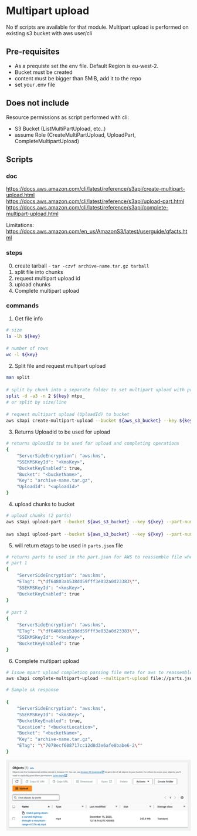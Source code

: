 # Multipart upload

No tf scripts are available for that module.
Multipart upload is performed on existing s3 bucket with aws user/cli

## Pre-requisites

- As a prequiste set the env file. Default Region is eu-west-2.
- Bucket must be created
- content must be bigger than 5MiB, add it to the repo
- set your .env file

## Does not include

Resource permissions as script performed with cli:

- S3 Bucket (ListMultiPartUpload, etc..)
- assume Role (CreateMultiPartUpload, UploadPart, CompleteMultipartUpload)

## Scripts

### doc

https://docs.aws.amazon.com/cli/latest/reference/s3api/create-multipart-upload.html
https://docs.aws.amazon.com/cli/latest/reference/s3api/upload-part.html
https://docs.aws.amazon.com/cli/latest/reference/s3api/complete-multipart-upload.html

Limitations: https://docs.aws.amazon.com/en_us/AmazonS3/latest/userguide/qfacts.html

### steps

0. create tarball - `tar -czvf archive-name.tar.gz tarball`
1. split file into chunks
2. request multipart upload id
3. upload chunks
4. Complete multipart upload

### commands

1. Get file info

```sh
# size
ls -lh ${key}

# number of rows
wc -l ${key}
```

2. Split file and request multipart upload

```sh
man split

# split by chunk into a separate folder to set multipart upload with prefix
split -d -a3 -n 2 ${key} mtpu_
# or split by size/line

# request multipart upload (UploadId) to bucket
aws s3api create-multipart-upload --bucket ${aws_s3_bucket} --key ${key} --server-side-encryption aws:kms --ssekms-key-id ${kms_key}

```

3. Returns UploadId to be used for upload

```sh
# returns UploadId to be used for upload and completing operations
{
    "ServerSideEncryption": "aws:kms",
    "SSEKMSKeyId": "<kmsKey>",
    "BucketKeyEnabled": true,
    "Bucket": "<bucketName>",
    "Key": "archive-name.tar.gz",
    "UploadId": "<uploadId>"
}
```

4. upload chunks to bucket

```sh
# upload chunks (2 parts)
aws s3api upload-part --bucket ${aws_s3_bucket} --key ${key} --part-number 1 --body mtpu_000 --upload-id ${uploadid}

aws s3api upload-part --bucket ${aws_s3_bucket} --key ${key} --part-number 2 --body mtpu_001 --upload-id ${uploadid}

```

5. will return etags to be used in `parts.json` file

```sh
# returns parts to used in the part.json for AWS to reassemble file when completing mpart upload
# part 1
{
    "ServerSideEncryption": "aws:kms",
    "ETag": "\"df64803ab538dd59fff3e032a0d23383\"",
    "SSEKMSKeyId": "<kmsKey>",
    "BucketKeyEnabled": true
}

# part 2
{
    "ServerSideEncryption": "aws:kms",
    "ETag": "\"df64803ab538dd59fff3e032a0d23383\"",
    "SSEKMSKeyId": "<kmsKey>",
    "BucketKeyEnabled": true
}
```

6. Complete multipart upload

```sh
# Issue mpart upload completion passing file meta for aws to reassemble chunks into one file
aws s3api complete-multipart-upload --multipart-upload file://parts.json --bucket ${aws_s3_bucket} --key ${key} --upload-id ${uploadid}
```

```sh
# Sample ok response

{
    "ServerSideEncryption": "aws:kms",
    "SSEKMSKeyId": "<kmsKey>",
    "BucketKeyEnabled": true,
    "Location": "<bucketLocation>",
    "Bucket": "<bucketName>",
    "Key": "archive-name.tar.gz",
    "ETag": "\"7078ecf608717cc12d8d3e6afe8babe6-2\""
}

```

![ok response from multipart upload](./ok-response.png)
